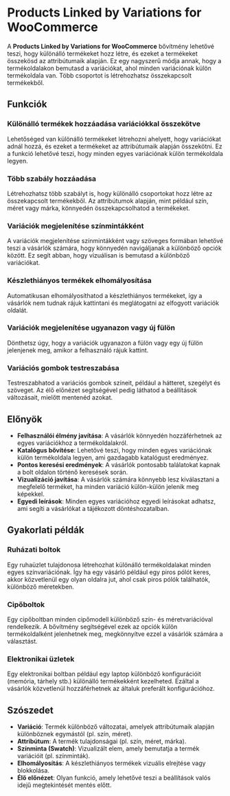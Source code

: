 # Products Linked by Variations for WooCommerce

A **Products Linked by Variations for WooCommerce** bővítmény lehetővé teszi, hogy különálló termékeket hozz létre, és ezeket a termékeket összekösd az attribútumaik alapján. Ez egy nagyszerű módja annak, hogy a termékoldalakon bemutasd a variációkat, ahol minden variációnak külön termékoldala van. Több csoportot is létrehozhatsz összekapcsolt termékekből.

## Funkciók

### Különálló termékek hozzáadása variációkkal összekötve

Lehetőséged van különálló termékeket létrehozni ahelyett, hogy variációkat adnál hozzá, és ezeket a termékeket az attribútumaik alapján összekötni. Ez a funkció lehetővé teszi, hogy minden egyes variációnak külön termékoldala legyen.

### Több szabály hozzáadása

Létrehozhatsz több szabályt is, hogy különálló csoportokat hozz létre az összekapcsolt termékekből. Az attribútumok alapján, mint például szín, méret vagy márka, könnyedén összekapcsolhatod a termékeket.

### Variációk megjelenítése színmintákként

A variációk megjelenítése színmintákként vagy szöveges formában lehetővé teszi a vásárlók számára, hogy könnyedén navigáljanak a különböző opciók között. Ez segít abban, hogy vizuálisan is bemutasd a különböző variációkat.

### Készlethiányos termékek elhomályosítása

Automatikusan elhomályosíthatod a készlethiányos termékeket, így a vásárlók nem tudnak rájuk kattintani és meglátogatni az elfogyott variációk oldalát.

### Variációk megjelenítése ugyanazon vagy új fülön

Dönthetsz úgy, hogy a variációk ugyanazon a fülön vagy egy új fülön jelenjenek meg, amikor a felhasználó rájuk kattint.

### Variációs gombok testreszabása

Testreszabhatod a variációs gombok színeit, például a hátteret, szegélyt és szöveget. Az élő előnézet segítségével pedig láthatod a beállítások változásait, mielőtt mentenéd azokat.

## Előnyök

- **Felhasználói élmény javítása**: A vásárlók könnyedén hozzáférhetnek az egyes variációkhoz a termékoldalakról.
- **Katalógus bővítése**: Lehetővé teszi, hogy minden egyes variációnak külön termékoldala legyen, ami gazdagabb katalógust eredményez.
- **Pontos keresési eredmények**: A vásárlók pontosabb találatokat kapnak a bolt oldalon történő keresések során.
- **Vizualizáció javítása**: A vásárlók számára könnyebb lesz kiválasztani a megfelelő terméket, ha minden variáció külön-külön jelenik meg képekkel.
- **Egyedi leírások**: Minden egyes variációhoz egyedi leírásokat adhatsz, ami segíti a vásárlókat a tájékozott döntéshozatalban.

## Gyakorlati példák

### Ruházati boltok

Egy ruhaüzlet tulajdonosa létrehozhat különálló termékoldalakat minden egyes színvariációnak. Így ha egy vásárló például egy piros pólót keres, akkor közvetlenül egy olyan oldalra jut, ahol csak piros pólók találhatók, különböző méretekben.

### Cipőboltok

Egy cipőboltban minden cipőmodell különböző szín- és méretvariációval rendelkezik. A bővítmény segítségével ezek az opciók külön termékoldalként jelenhetnek meg, megkönnyítve ezzel a vásárlók számára a választást.

### Elektronikai üzletek

Egy elektronikai boltban például egy laptop különböző konfigurációit (memória, tárhely stb.) különálló termékekként kezelheted. Ezáltal a vásárlók közvetlenül hozzáférhetnek az általuk preferált konfigurációhoz.

## Szószedet

- **Variáció**: Termék különböző változatai, amelyek attribútumaik alapján különböznek egymástól (pl. szín, méret).
- **Attribútum**: A termék tulajdonságai (pl. szín, méret, márka).
- **Színminta (Swatch)**: Vizualizált elem, amely bemutatja a termék variációit (pl. színminták).
- **Elhomályosítás**: A készlethiányos termékek vizuális elrejtése vagy blokkolása.
- **Élő előnézet**: Olyan funkció, amely lehetővé teszi a beállítások valós idejű megtekintését mentés előtt.